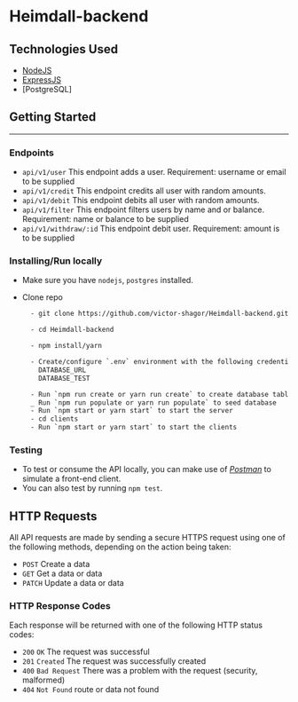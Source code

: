 # Heimdall-backend

## Technologies Used

- [NodeJS](https://nodejs.org/en/download/)
- [ExpressJS](https://expressjs.com/)
- [PostgreSQL]

## Getting Started

---

### Endpoints

- `api/v1/user`
  This endpoint adds a user.
  Requirement: username or email to be supplied
- `api/v1/credit`
  This endpoint credits all user with random amounts.
- `api/v1/debit`
  This endpoint debits all user with random amounts.
- `api/v1/filter`
  This endpoint filters users by name and or balance.
  Requirement: name or balance to be supplied
- `api/v1/withdraw/:id`
  This endpoint debit user.
  Requirement: amount is to be supplied

### Installing/Run locally

- Make sure you have `nodejs`, `postgres` installed.
- Clone repo

  ```bash
    - git clone https://github.com/victor-shagor/Heimdall-backend.git

    - cd Heimdall-backend

    - npm install/yarn

    - Create/configure `.env` environment with the following credentials
      DATABASE_URL
      DATABASE_TEST

    - Run `npm run create or yarn run create` to create database table
    _ Run `npm run populate or yarn run populate` to seed database
    - Run `npm start or yarn start` to start the server
    - cd clients
    - Run `npm start or yarn start` to start the clients
  ```

### Testing

- To test or consume the API locally, you can make use of [_Postman_](https://www.getpostman.com) to simulate a front-end client.
- You can also test by running `npm test`.

## HTTP Requests

All API requests are made by sending a secure HTTPS request using one of the following methods, depending on the action being taken:

- `POST` Create a data
- `GET` Get a data or data
- `PATCH` Update a data or data

### HTTP Response Codes

Each response will be returned with one of the following HTTP status codes:

- `200` `OK` The request was successful
- `201` `Created` The request was successfully created
- `400` `Bad Request` There was a problem with the request (security, malformed)
- `404` `Not Found` route or data not found
